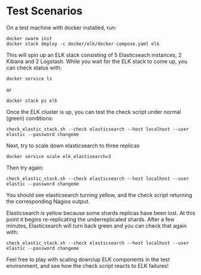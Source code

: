 # <a id="test_scenarios"></a> Test Scenarios
On a test machine with docker installed, run:
```
docker swarm init
docker stack deploy -c docker/elk/docker-compose.yaml elk
```
This will spin up an ELK stack consisting of 5 Elasticseach instances, 2 Kibana and 2 Logstash. While you wait for the ELK stack to come up, you can check status with:
```
docker service ls
```
or
```
docker stack ps elk
```

Once the ELK cluster is up, you can test the check script under normal (green) conditions:
```
check_elastic_stack.sh --check elasticsearch --host localhost --user elastic --password changeme
```

Next, try to scale down elasticsearch to three replicas
```
docker service scale elk_elastisearch=3
```
Then try again:
```
check_elastic_stack.sh --check elasticsearch --host localhost --user elastic --password changeme
```
You should see elasticsearch turning yellow, and the check script returning the corresponding Nagios output.

Elasticsearch is yellow because some shards replicas have been lost. At this point it begins re-replicating the underreplicated shards.
After a few minutes, Elasticsearch will turn back green and you can check that again with:
```
check_elastic_stack.sh --check elasticsearch --host localhost --user elastic --password changeme
```

Feel free to play with scaling down/up ELK components in the test environment, and see how the check script reacts to ELK failures!

